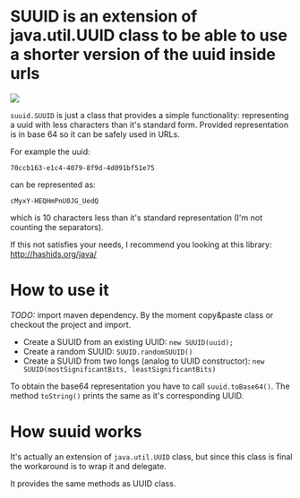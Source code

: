 # SUUID is an extension of java.util.UUID class to be able to use a shorter version of the uuid inside urls 
![](https://api.travis-ci.org/gastonfournier/suuid.svg?branch=master)

`suuid.SUUID` is just a class that provides a simple functionality: representing a uuid with less characters than it's standard form. 
Provided representation is in base 64 so it can be safely used in URLs.

For example the uuid:

`70ccb163-e1c4-4079-8f9d-4d091bf51e75`

can be represented as:

`cMyxY-HEQHmPnU0JG_UedQ`

which is 10 characters less than it's standard representation (I'm not counting the separators).

If this not satisfies your needs, I recommend you looking at this library: http://hashids.org/java/

# How to use it

*TODO:* import maven dependency. By the moment copy&paste class or checkout the project and import.

* Create a SUUID from an existing UUID: `new SUUID(uuid);`
* Create a random SUUID: `SUUID.randomSUUID()`
* Create a SUUID from two longs (analog to UUID constructor): `new SUUID(mostSignificantBits, leastSignificantBits)`

To obtain the base64 representation you have to call `suuid.toBase64()`. The method `toString()` prints the same as it's corresponding UUID.

# How suuid works

It's actually an extension of `java.util.UUID` class, but since this class is final the workaround is to wrap it and delegate.

It provides the same methods as UUID class.
